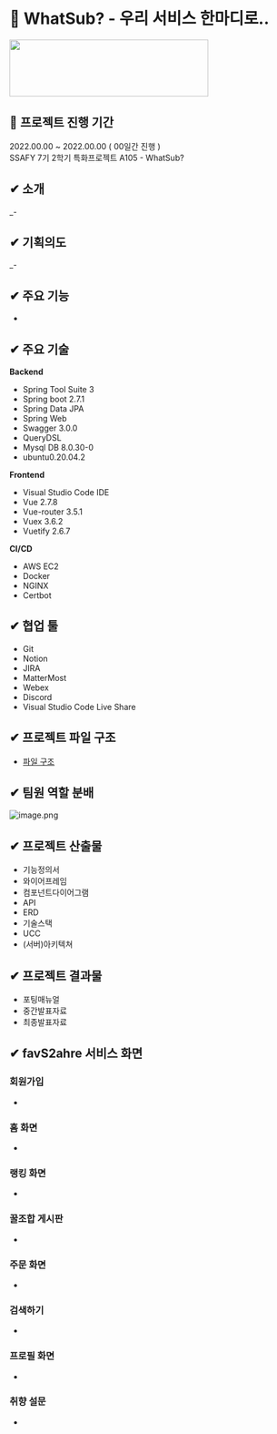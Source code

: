 # :sandwich: WhatSub? - 우리 서비스 한마디로..

<!-- ![로고](./docks) -->
<img src="" width="350" height="100">

## :date: 프로젝트 진행 기간
2022.00.00 ~ 2022.00.00 ( 00일간 진행 )
<br>
SSAFY 7기 2학기 특화프로젝트 A105 - WhatSub?

## ✔ 소개

_-

## ✔ 기획의도

_- 

## ✔ 주요 기능

- 


## ✔ 주요 기술


**Backend**

- Spring Tool Suite 3
- Spring boot 2.7.1
- Spring Data JPA
- Spring Web
- Swagger 3.0.0
- QueryDSL
- Mysql DB 8.0.30-0
- ubuntu0.20.04.2

**Frontend**

- Visual Studio Code IDE
- Vue 2.7.8
- Vue-router 3.5.1
- Vuex 3.6.2
- Vuetify 2.6.7

**CI/CD**

- AWS EC2
- Docker
- NGINX
- Certbot

## ✔ 협업 툴

- Git
- Notion
- JIRA
- MatterMost
- Webex
- Discord
- Visual Studio Code Live Share

## ✔ 프로젝트 파일 구조 
- [파일 구조](./docs/)


## ✔ 팀원 역할 분배

![image.png](./docs/)


## ✔ 프로젝트 산출물

- 기능정의서
- 와이어프레임
- 컴포넌트다이어그램
- API
- ERD
- 기술스택
- UCC
- (서버)아키텍쳐

## ✔ 프로젝트 결과물

- 포팅매뉴얼
- 중간발표자료
- 최종발표자료

## ✔ favS2ahre 서비스 화면


### 회원가입

- 






### 홈 화면

- 



### 랭킹 화면

- 





### 꿀조합 게시판

- 

### 주문 화면

- 




### 검색하기

- 

### 프로필 화면

- 



### 취향 설문

- 


